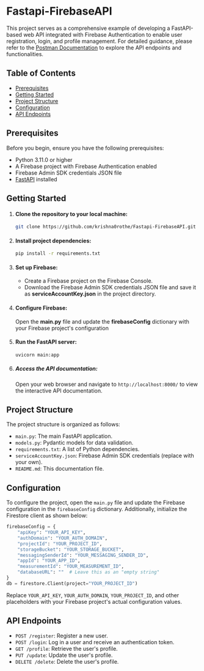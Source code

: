 # Fastapi-FirebaseAPI
This project serves as a comprehensive example of developing a FastAPI-based web API integrated with Firebase Authentication to enable user registration, login, and profile management. For detailed guidance, please refer to the [Postman Documentation](https://documenter.getpostman.com/view/30956498/2s9YXh6iS3) to explore the API endpoints and functionalities.

## Table of Contents

- [Prerequisites](#prerequisites)
- [Getting Started](#getting-started)
- [Project Structure](#project-structure)
- [Configuration](#configuration)
- [API Endpoints](#api-endpoints)


## Prerequisites

Before you begin, ensure you have the following prerequisites:

- Python 3.11.0 or higher
- A Firebase project with Firebase Authentication enabled
- Firebase Admin SDK credentials JSON file
- [FastAPI](https://fastapi.tiangolo.com/) installed

## Getting Started

1. #### Clone the repository to your local machine:
   ```bash
   git clone https://github.com/krishna0rothe/Fastapi-FirebaseAPI.git

2. #### Install project dependencies:
   ```bash
   pip install -r requirements.txt
   ```

3. #### Set up Firebase:
   - Create a Firebase project on the Firebase Console.
   - Download the Firebase Admin SDK credentials JSON file and save it as __serviceAccountKey.json__ in the project directory.

4. #### Configure Firebase:
   Open the __main.py__ file and update  the __firebaseConfig__ dictionary with your Firebase project's configuration
    
5. #### Run the FastAPI server:
   ```bash
   uvicorn main:app
   ```
6. ##### Access the API documentation:
   Open your web browser and navigate to `http://localhost:8000/` to view the interactive API documentation.

## Project Structure
  The project structure is organized as follows:
  -  `main.py`: The main FastAPI application.
  -  `models.py`: Pydantic models for data validation.
  -  `requirements.txt`: A list of Python dependencies.
  -  `serviceAccountKey.json`: Firebase Admin SDK credentials (replace with your own).
  -  `README.md`: This documentation file.

## Configuration
  To configure the project, open the `main.py` file and update the Firebase configuration in the `firebaseConfig` dictionary. Additionally, initialize the Firestore client as shown below:
```python
firebaseConfig = {
    "apiKey": "YOUR_API_KEY",
    "authDomain": "YOUR_AUTH_DOMAIN",
    "projectId": "YOUR_PROJECT_ID",
    "storageBucket": "YOUR_STORAGE_BUCKET",
    "messagingSenderId": "YOUR_MESSAGING_SENDER_ID",
    "appId": "YOUR_APP_ID",
    "measurementId": "YOUR_MEASUREMENT_ID",
    "databaseURL": ""  # Leave this as an "empty string"
}
db = firestore.Client(project="YOUR_PROJECT_ID")
```
Replace `YOUR_API_KEY`, `YOUR_AUTH_DOMAIN`, `YOUR_PROJECT_ID`, and other placeholders with your Firebase project's actual configuration values.

## API Endpoints
  - `POST /register`: Register a new user.
  - `POST /login`: Log in a user and receive an authentication token.
  - `GET /profile`: Retrieve the user's profile.
  - `PUT /update`: Update the user's profile.
  - `DELETE /delete`: Delete the user's profile.



    


   
